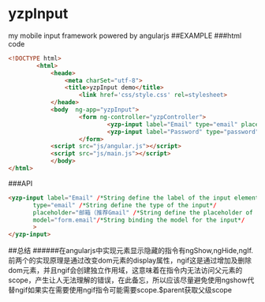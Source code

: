 # yzpInput
my mobile input framework powered by angularjs
##EXAMPLE
###html code
```html
<!DOCTYPE html>
        <html>
            <heade>
                <meta charSet="utf-8">
                <title>yzpInput demo</title>
		            <link href='css/style.css' rel=stylesheet>
            </heade>
            <body  ng-app="yzpInput">
                    <form ng-controller="yzpController">
                            <yzp-input label="Email" type="email" placeholder="邮箱（推荐Gmail）" model="form.email"></yzp-input>/* set the type of the input to email*/
                            <yzp-input label="Password" type="password" placeholder="密码（8-15字符）" model="form.password"></yzp-input>/*set the type of the input to password*/
                    </form>
            <script src="js/angular.js"></script>
            <script src="js/main.js"></script>
            </body>
</html>
```
###API
```html
<yzp-input label="Email" /*String define the label of the input element*/
	   type="email" /*String define the type of the input*/
	   placeholder="邮箱（推荐Gmail" /*String define the placeholder of the input*/
	   model="form.email"/*String binding the model for the input*/
	   >
</yzp-input>
```
##总结
######在angularjs中实现元素显示隐藏的指令有ngShow,ngHide,ngIf.前两个的实现原理是通过改变dom元素的display属性，ngif这是通过增加及删除dom元素，并且ngif会创建独立作用域，这意味着在指令内无法访问父元素的scope，产生让人无法理解的错误，在此备忘，所以应该尽量避免使用ngshow代替ngif如果实在需要使用ngif指令可能需要scope.$parent获取父级scope
